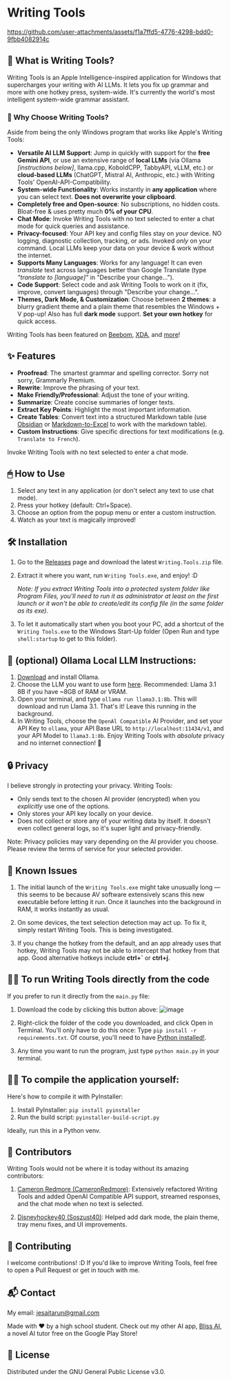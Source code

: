 # Writing Tools

https://github.com/user-attachments/assets/f1a7ffd5-4776-4298-bdd0-9fbb4082914c

## 🚀 What is Writing Tools?

Writing Tools is an Apple Intelligence-inspired application for Windows that supercharges your writing with AI LLMs. It lets you fix up grammar and more with one hotkey press, system-wide. It's currently the world's most intelligent system-wide grammar assistant.

### 🌟 Why Choose Writing Tools?

Aside from being the only Windows program that works like Apple's Writing Tools:

- **Versatile AI LLM Support**: Jump in quickly with support for the **free Gemini API**, or use an extensive range of **local LLMs** (via Ollama *[instructions below]*, llama.cpp, KoboldCPP, TabbyAPI, vLLM, etc.) or **cloud-based LLMs** (ChatGPT, Mistral AI, Anthropic, etc.) with Writing Tools' OpenAI-API-Compatibility.
- **System-wide Functionality**: Works instantly in **any application** where you can select text. **Does not overwrite your clipboard**.
- **Completely free and Open-source**: No subscriptions, no hidden costs. Bloat-free & uses pretty much **0% of your CPU**.
- **Chat Mode**: Invoke Writing Tools with no text selected to enter a chat mode for quick queries and assistance.
- **Privacy-focused**: Your API key and config files stay on *your* device. NO logging, diagnostic collection, tracking, or ads. Invoked *only* on your command. Local LLMs keep your data on your device & work without the internet.
- **Supports Many Languages**: Works for any language! It can even *translate* text across languages better than Google Translate (type *"translate to [language]"* in "Describe your change...").
- **Code Support**: Select code and ask Writing Tools to work on it (fix, improve, convert languages) through "Describe your change...".
- **Themes, Dark Mode, & Customization**: Choose between **2 themes**: a blurry gradient theme and a plain theme that resembles the Windows + V pop-up! Also has full **dark mode** support. **Set your own hotkey** for quick access.

Writing Tools has been featured on [Beebom](https://beebom.com/high-schooler-app-brings-apple-inteligence-writing-tools-windows/), [XDA](https://www.xda-developers.com/windows-pc-can-now-deliver-instant-free-writing-help-across-all-apps/), and [more](https://www.neowin.net/news/this-small-app-brings-some-apple-intelligence-features-to-windows/)!

## ✨ Features

- **Proofread**: The smartest grammar and spelling corrector. Sorry not sorry, Grammarly Premium.
- **Rewrite**: Improve the phrasing of your text.
- **Make Friendly/Professional**: Adjust the tone of your writing.
- **Summarize**: Create concise summaries of longer texts.
- **Extract Key Points**: Highlight the most important information.
- **Create Tables**: Convert text into a structured Markdown table (use [Obsidian](https://obsidian.md/) or [Markdown-to-Excel](https://tableconvert.com/markdown-to-excel) to work with the markdown table).
- **Custom Instructions**: Give specific directions for text modifications (e.g. `Translate to French`).

Invoke Writing Tools with no text selected to enter a chat mode.

## 🖱 How to Use

1. Select any text in any application (or don't select any text to use chat mode).
2. Press your hotkey (default: Ctrl+Space).
3. Choose an option from the popup menu or enter a custom instruction.
4. Watch as your text is magically improved!

## 🛠 Installation

1. Go to the [Releases](https://github.com/theJayTea/WritingTools/releases) page and download the latest `Writing.Tools.zip` file.
   
2. Extract it where you want, run `Writing Tools.exe`, and enjoy! :D

   *Note: If you extract Writing Tools into a protected system folder like Program Files, you'll need to run it as administrator at least on the first launch or it won't be able to create/edit its config file (in the same folder as its exe).*
   
3. To let it automatically start when you boot your PC, add a shortcut of the `Writing Tools.exe` to the Windows Start-Up folder (Open Run and type `shell:startup` to get to this folder). 

## 🦙 (optional) Ollama Local LLM Instructions:
1. [Download](https://ollama.com/download) and install Ollama.
2. Choose the LLM you want to use form [here](https://ollama.com/library). Recommended: Llama 3.1 8B if you have ~8GB of RAM or VRAM.
3. Open your terminal, and type `ollama run llama3.1:8b`. This will download and run Llama 3.1. That's it! Leave this running in the background.
4. In Writing Tools, choose the `OpenAl Compatible` AI Provider, and set your API Key to `ollama`, your API Base URL to `http://localhost:11434/v1`, and your API Model to `llama3.1:8b`. Enjoy Writing Tools with _absolute_ privacy and no internet connection! 🎉

## 🔒 Privacy

I believe strongly in protecting your privacy. Writing Tools:
- Only sends text to the chosen AI provider (encrypted) when you *explicitly* use one of the options.
- Only stores your API key locally on your device.
- Does not collect or store any of your writing data by itself. It doesn't even collect general logs, so it's super light and privacy-friendly.

Note: Privacy policies may vary depending on the AI provider you choose. Please review the terms of service for your selected provider.

## 🐞 Known Issues
1. The initial launch of the `Writing Tools.exe` might take unusually long — this seems to be because AV software extensively scans this new executable before letting it run. Once it launches into the background in RAM, it works instantly as usual.
   
2. On some devices, the text selection detection may act up.
   To fix it, simply restart Writing Tools.
   This is being investigated.

3. If you change the hotkey from the default, and an app already uses that hotkey, Writing Tools may not be able to intercept that hotkey from that app. Good alternative hotkeys include **ctrl+`** or **ctrl+j**.

## 👨‍💻 To run Writing Tools directly from the code

If you prefer to run it directly from the `main.py` file:

1. Download the code by clicking this button above:
   ![image](https://github.com/user-attachments/assets/4c6cab79-4918-451c-9ad1-1bbcf8472275)

2. Right-click the folder of the code you downloaded, and click Open in Terminal.
   You'll only have to do this once: Type `pip install -r requirements.txt`.
   Of course, you'll need to have [Python installed!](https://www.python.org/downloads/).

3. Any time you want to run the program, just type `python main.py` in your terminal.

## 👨‍💻 To compile the application yourself:

Here's how to compile it with PyInstaller:

1. Install PyInstaller: `pip install pyinstaller`
2. Run the build script: `pyinstaller-build-script.py`

Ideally, run this in a Python venv.

## 🌟 Contributors

Writing Tools would not be where it is today without its amazing contributors:

1. [Cameron Redmore (CameronRedmore)](https://github.com/CameronRedmore): Extensively refactored Writing Tools and added OpenAI Compatible API support, streamed responses, and the chat mode when no text is selected.

2. [Disneyhockey40 (Soszust40)](https://github.com/Disneyhockey40): Helped add dark mode, the plain theme, tray menu fixes, and UI improvements.

## 🤝 Contributing

I welcome contributions! :D
If you'd like to improve Writing Tools, feel free to open a Pull Request or get in touch with me.

## 📬 Contact

My email: jesaitarun@gmail.com

Made with ❤️ by a high school student. Check out my other AI app, [Bliss AI](https://play.google.com/store/apps/details?id=com.jesai.blissai), a novel AI tutor free on the Google Play Store!

## 📄 License

Distributed under the GNU General Public License v3.0.
